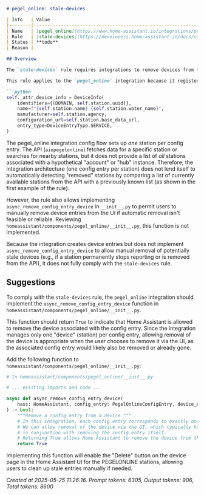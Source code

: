 ```markdown
# pegel_online: stale-devices

| Info   | Value                                                                    |
|--------|--------------------------------------------------------------------------|
| Name   | [pegel_online](https://www.home-assistant.io/integrations/pegel_online/) |
| Rule   | [stale-devices](https://developers.home-assistant.io/docs/core/integration-quality-scale/rules/stale-devices)                                                     |
| Status | **todo**                                                                 |
| Reason |                                                                          |

## Overview

The `stale-devices` rule requires integrations to remove devices from the Home Assistant device registry when they are no longer available from the source, or at least allow manual removal via `async_remove_config_entry_device`.

This rule applies to the `pegel_online` integration because it registers devices in Home Assistant. As seen in `homeassistant/components/pegel_online/entity.py`, a `DeviceInfo` is created for each configured station with identifiers based on the station's UUID:

```python
self._attr_device_info = DeviceInfo(
    identifiers={(DOMAIN, self.station.uuid)},
    name=f"{self.station.name} {self.station.water_name}",
    manufacturer=self.station.agency,
    configuration_url=self.station.base_data_url,
    entry_type=DeviceEntryType.SERVICE,
)
```

The pegel_online integration config flow sets up *one* station per config entry. The API (`aiopegelonline`) fetches data for a specific station or searches for nearby stations, but it does not provide a list of *all* stations associated with a hypothetical "account" or "hub" instance. Therefore, the integration architecture (one config entry per station) does not lend itself to automatically detecting "removed" stations by comparing a list of currently available stations from the API with a previously known list (as shown in the first example of the rule).

However, the rule also allows implementing `async_remove_config_entry_device` in `__init__.py` to permit users to manually remove device entries from the UI if automatic removal isn't feasible or reliable. Reviewing `homeassistant/components/pegel_online/__init__.py`, this function is not implemented.

Because the integration creates device entries but does not implement `async_remove_config_entry_device` to allow manual removal of potentially stale devices (e.g., if a station permanently stops reporting or is removed from the API), it does not fully comply with the `stale-devices` rule.

## Suggestions

To comply with the `stale-devices` rule, the `pegel_online` integration should implement the `async_remove_config_entry_device` function in `homeassistant/components/pegel_online/__init__.py`.

This function should return `True` to indicate that Home Assistant is allowed to remove the device associated with the config entry. Since the integration manages only one "device" (station) per config entry, allowing removal of the device is appropriate when the user chooses to remove it via the UI, as the associated config entry would likely also be removed or already gone.

Add the following function to `homeassistant/components/pegel_online/__init__.py`:

```python
# In homeassistant/components/pegel_online/__init__.py

# ... existing imports and code ...

async def async_remove_config_entry_device(
    hass: HomeAssistant, config_entry: PegelOnlineConfigEntry, device_entry: dr.DeviceEntry
) -> bool:
    """Remove a config entry from a device."""
    # In this integration, each config entry corresponds to exactly one device (station).
    # We can allow removal of the device via the UI, which typically happens
    # in conjunction with removing the config entry itself.
    # Returning True allows Home Assistant to remove the device from the registry.
    return True
```

Implementing this function will enable the "Delete" button on the device page in the Home Assistant UI for the PEGELONLINE stations, allowing users to clean up stale entries manually if needed.

_Created at 2025-05-25 11:26:16. Prompt tokens: 6305, Output tokens: 906, Total tokens: 8600_
